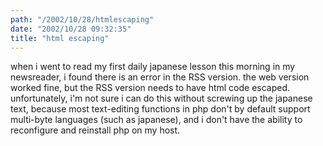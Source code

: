 ```yaml
---
path: "/2002/10/28/htmlescaping" 
date: "2002/10/28 09:32:35" 
title: "html escaping" 
---
```

when i went to read my first daily japanese lesson this morning in my newsreader, i found there is an error in the RSS version. the web version worked fine, but the RSS version needs to have html code escaped. unfortunately, i'm not sure i can do this without screwing up the japanese text, because most text-editing functions in php don't by default support multi-byte languages (such as japanese), and i don't have the ability to reconfigure and reinstall php on my host.